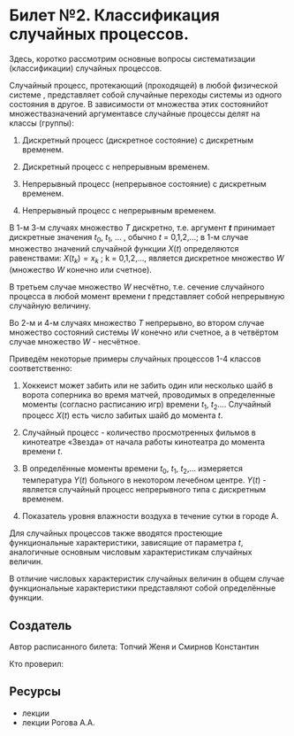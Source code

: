 # Билет №2. Классификация случайных процессов.

Здесь, коротко рассмотрим основные вопросы систематизации (классификации) случайных процессов.

Случайный процесс, протекающий (проходящей) в любой физической системе , представляет собой случайные переходы системы из одного состояния в другое. В зависимости от множества этих состоянийот множествазначений аргументавсе случайные процессы делят на классы (группы):

1. Дискретный процесс (дискретное состояние) с дискретным временем.

2. Дискретный процесс с непрерывным временем.

3. Непрерывный процесс (непрерывное состояние) с дискретным временем.

4. Непрерывный процесс с непрерывным временем.

В 1-м 3-м случаях множество $T$ дискретно, т.е. аргумент ***t*** принимает дискретные значения $t_0$, $t_1$, ... , обычно $t$ = 0,1,2,...; в 1-м случае множество значений случайной функции $X(t)$ определяются равенствами: $X(t_k) = x_k$ ; k = 0,1,2,..., является дискретное множество $W$ (множество $W$ конечно или счетное).

В третьем случае множество $W$ несчётно, т.е. сечение случайного процесса в любой момент времени $t$ представляет собой непрерывную случайную величину.

Во 2-м и 4-м случаях множество $T$ непрерывно, во втором случае множество состояний системы $W$ конечно или счетное, а в четвёртом случае множество $W$ - несчётное.

Приведём некоторые примеры случайных процессов 1-4 классов соответственно:

1. Хоккеист может забить или не забить один или несколько шайб в ворота соперника во время матчей, проводимых в определенные моменты (согласно расписанию игр) времени $t_1$, $t_2$.... Случайный процесс $X(t)$ есть число забитых шайб до момента $t$.

2. Случайный процесс - количество просмотренных фильмов в кинотеатре «Звезда»
 от начала работы кинотеатра до момента времени $t$.

3. В определённые моменты времени $t_0$, $t_1$, $t_2$,... измеряется температура $Y(t)$ больного в некотором лечебном центре. $Y(t)$ - является случайный процесс непрерывного типа с дискретным временем.

4. Показатель уровня влажности воздуха в течение сутки в городе А.

Для случайных процессов также вводятся простеющие функциональные характеристики, зависящие от параметра $t$, аналогичные основным числовым характеристикам случайных величин.

В отличие числовых характеристик случайных величин в общем случае функциональные характеристики представляют собой определённые функции.

## Создатель

Автор расписанного билета: Топчий Женя и Смирнов Константин

Кто проверил:


## Ресурсы
- лекции
- лекции Рогова А.А.
